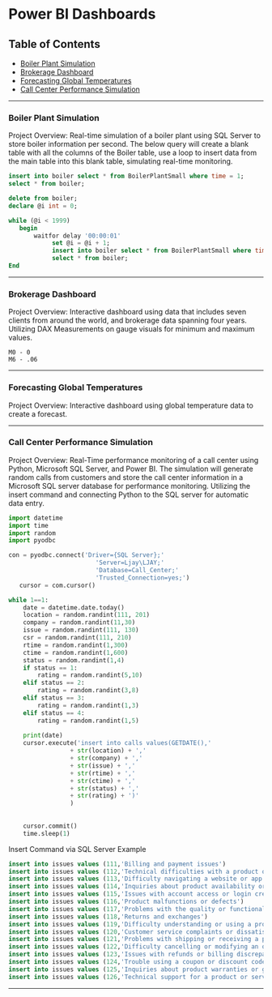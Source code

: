 # Power BI Dashboards

## Table of Contents 

- [Boiler Plant Simulation](#boiler-plant-simulation)
- [Brokerage Dashboard](#brokerage-dashboard)
- [Forecasting Global Temperatures](#forecasting-global-temperatures)
- [Call Center Performance Simulation](#call-center-performance-simulation)
  
---
### Boiler Plant Simulation 

Project Overview:  Real-time simulation of a boiler plant using SQL Server to store boiler information per second.
The below query will create a blank table with all the columns of the Boiler table, use a loop to insert data from the main table into this blank table, simulating real-time monitoring.

```sql
insert into boiler select * from BoilerPlantSmall where time = 1; 
select * from boiler; 

delete from boiler; 
declare @i int = 0;

while (@i < 1999)
   begin 
       waitfor delay '00:00:01'
            set @i = @i + 1; 
            insert into boiler select * from BoilerPlantSmall where time = @1; 
            select * from boiler; 
End 
```
---
### Brokerage Dashboard

Project Overview: Interactive dashboard using data that includes seven clients from around the world, and brokerage data spanning four years.
Utilizing DAX Measurements on gauge visuals for minimum and maximum values. 

```dax
M0 - 0
M6 - .06
```
---
### Forecasting Global Temperatures 

Project Overview: Interactive dashboard using global temperature data to create a forecast.

---
### Call Center Performance Simulation

Project Overview: Real-Time performance monitoring of a call center using Python, Microsoft SQL Server, and Power BI. The simulation will generate random calls from customers and store the call center information in a Microsoft SQL server database for performance monitoring. Utilizing the insert command and connecting Python to the SQL server for automatic data entry.

```python
import datetime
import time
import random
import pyodbc

con = pyodbc.connect('Driver={SQL Server};'
                        'Server=Ljay\LJAY;'
                        'Database=Call_Center;'
                        'Trusted_Connection=yes;')
   cursor = com.cursor()

while 1==1:
    date = datetime.date.today()
    location = random.randint(111, 201) 
    company = random.randint(11,30)
    issue = random.randint(111, 130)
    csr = random.randint(111, 210)
    rtime = random.randint(1,300)
    ctime = random.randint(1,600)
    status = random.randint(1,4)
    if status == 1:
        rating = random.randint(5,10)
    elif status == 2:
        rating = random.randint(3,8)
    elif status == 3:
        rating = random.randint(1,3)
    elif status == 4: 
        rating = random.randint(1,5)
        
    print(date)
    cursor.execute('insert into calls values(GETDATE(),'
                 + str(location) + ','
                 + str(company) + ','
                 + str(issue) + ','
                 + str(rtime) + ','
                 + str(ctime) + ','
                 + str(status) + ','
                 + str(rating) + ')'
                 )
  
  
    cursor.commit()
    time.sleep(1)
```
Insert Command via SQL Server Example

```sql
insert into issues values (111,'Billing and payment issues')
insert into issues values (112,'Technical difficulties with a product or service')
insert into issues values (113,'Difficulty navigating a website or app')
insert into issues values (114,'Inquiries about product availability or delivery status')
insert into issues values (115,'Issues with account access or login credentials')
insert into issues values (116,'Product malfunctions or defects')
insert into issues values (117,'Problems with the quality or functionality of a product')
insert into issues values (118,'Returns and exchanges')
insert into issues values (119,'Difficulty understanding or using a product or service')
insert into issues values (120,'Customer service complaints or dissatisfaction with a previous experience')
insert into issues values (121,'Problems with shipping or receiving a product')
insert into issues values (122,'Difficulty cancelling or modifying an order')
insert into issues values (123,'Issues with refunds or billing discrepancies')
insert into issues values (124,'Trouble using a coupon or discount code')
insert into issues values (125,'Inquiries about product warranties or guarantees')
insert into issues values (126,'Technical support for a product or service')
```
---
